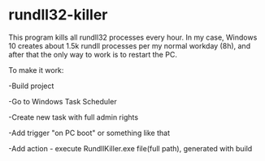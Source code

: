 # rundll32-killer

This program kills all rundll32 processes every hour. In my case, Windows 10 creates about 1.5k rundll processes per my normal workday (8h), and after that the only way to work is to restart the PC.

To make it work:

-Build project

-Go to Windows Task Scheduler

-Create new task with full admin rights

-Add trigger "on PC boot" or something like that

-Add action - execute RundllKiller.exe file(full path), generated with build
